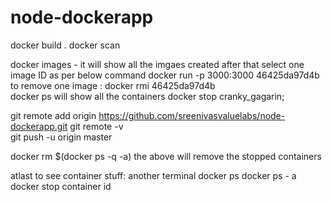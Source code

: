 # node-dockerapp
docker build .
docker scan

docker images - it will show all the  imgaes created 
after that select one image ID as per below command
docker run -p 3000:3000 46425da97d4b   
to remove one image :
docker rmi 46425da97d4b    
docker ps will show all the containers 
docker stop cranky_gagarin; 

 git remote add origin https://github.com/sreenivasvaluelabs/node-dockerapp.git
git remote -v  
git push -u origin master   


docker rm  $(docker ps -q -a)
the above will remove the stopped containers

atlast to see container stuff:
another terminal 
docker ps
docker ps - a
docker stop container id 

